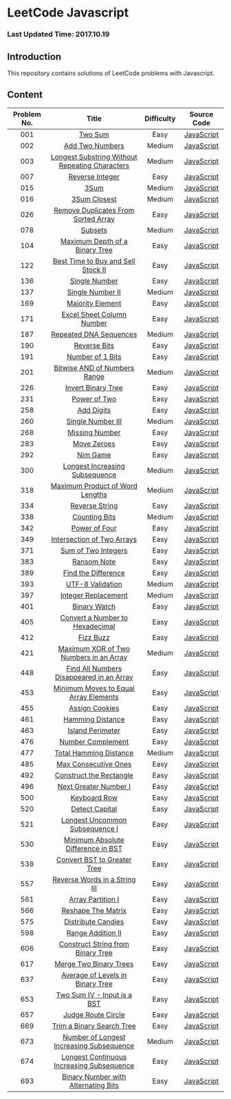 # LeetCode Javascript

### Last Updated Time: 2017.10.19

## Introduction

This repository contains solutions of LeetCode problems with Javascript.

## Content

|Problem No. |Title| Difficulty|Source Code|
|:---:|:---:|:---:|:---:|
|001|[Two Sum](https://leetcode.com/problems/two-sum/)|Easy|[JavaScript](/Algorithms/001%20-%20Two%20Sum/TwoSum.js)|
|002|[Add Two Numbers](https://leetcode.com/problems/add-two-numbers/)|Medium|[JavaScript](/Algorithms/002%20-%20Add%20Two%20Numbers/AddTwoNumbers.js)|
|003|[Longest Substring Without Repeating Characters](https://leetcode.com/problems/longest-substring-without-repeating-characters/)|Medium|[JavaScript](/Algorithms/003%20-%20Longest%20Substring%20Without%20Repeating%20Characters/LongestSubstringWithoutRepeartingCharacters.js)|
|007|[Reverse Integer](https://leetcode.com/problems/reverse-integer/)|Easy|[JavaScript](/Algorithms/007%20-%20Reverse%20Integer/ReverseInteger.js)|
|015|[3Sum](https://leetcode.com/problems/3sum/)|Medium|[JavaScript](/Algorithms/015%20-%203Sum/3Sum.js)|
|016|[3Sum Closest](https://leetcode.com/problems/3sum-closest/)|Medium|[JavaScript](/Algorithms/016%20-%203Sum%20Closest/3SumClosest.js)|
|026|[Remove Duplicates From Sorted Array](https://leetcode.com/problems/remove-duplicates-from-sorted-array/)|Easy|[JavaScript](/Algorithms/026%20-%20Remove%20Duplicates%20From%20Sorted%20Array/RemoveDuplicatesFromSortedArray.js)|
|078|[Subsets](https://leetcode.com/problems/subsets/)|Medium|[JavaScript](/Algorithms/078%20-%20Subsets/Subsets.js)|
|104|[Maximum Depth of a Binary Tree](https://leetcode.com/problems/maximum-depth-of-binary-tree/)|Easy|[JavaScript](/Algorithms/104%20-%20Maximum%20Depth%20of%20Binary%20Tree/MaximumDepthOfBinaryTree.js)|
|122|[Best Time to Buy and Sell Stock II](https://leetcode.com/problems/best-time-to-buy-and-sell-stock-ii/)|Easy|[JavaScript](/Algorithms/122%20-%20Best%20Time%20to%20Buy%20and%20Sell%20Stock%20II/BestTimeToBuyAndSellStockII.js)|
|136|[Single Number](https://leetcode.com/problems/single-number/)|Easy|[JavaScript](/Algorithms/136%20-%20Single%20Number/SingleNumber.js)|
|137|[Single Number II](https://leetcode.com/problems/single-number-ii/)|Medium|[JavaScript](/Algorithms/137%20-%20Single%20Number%20II/SingleNumberII.js)|
|169|[Majority Element](https://leetcode.com/problems/majority-element/)|Easy|[JavaScript](/Algorithms/169%20-%20Majority%20Element/MajorityElement.js)|
|171|[Excel Sheet Column Number](https://leetcode.com/problems/excel-sheet-column-number/)|Easy|[JavaScript](/Algorithms/171%20-%20Excel%20Sheet%20Column%20Number/ExcelSheetColumnNumber.js)|
|187|[Repeated DNA Sequences](https://leetcode.com/problems/repeated-dna-sequences/)|Medium|[JavaScript](/Algorithms/187%20-%20Repeated%20DNA%20Sequences/RepeatedDNASequences.js)|
|190|[Reverse Bits](https://leetcode.com/problems/reverse-bits/)|Easy|[JavaScript](/Algorithms/190%20-%20Reverse%20Bits/ReverseBits.js)|
|191|[Number of 1 Bits](https://leetcode.com/problems/number-of-1-bits/)|Easy|[JavaScript](/Algorithms/191%20-%20Number%20of%201%20Bits/NumberOf1Bits.js)|
|201|[Bitwise AND of Numbers Range](https://leetcode.com/problems/bitwise-and-of-numbers-range/)|Medium|[JavaScript](/Algorithms/201%20-%20Bitwise%20AND%20of%20Number%20Range/BitwiseANDOfNumbersRange.js)|
|226|[Invert Binary Tree](https://leetcode.com/problems/invert-binary-tree/)|Easy|[JavaScript](/Algorithms/226%20-%20Invert%20Binary%20Tree/InvertBinaryTree.js)|
|231|[Power of Two](https://leetcode.com/problems/power-of-two/)|Easy|[JavaScript](Algorithms/231%20-%20Power%20of%20Two/PowerOfTwo.js)|
|258|[Add Digits](https://leetcode.com/problems/add-digits/)|Easy|[JavaScript](/Algorithms/258%20-%20Add%20Digits/AddDigits.js)|
|260|[Single Number III](https://leetcode.com/problems/single-number-iii/)|Medium|[JavaScript](/Algorithms/260%20-%20Single%20Number%20III/SingleNumberIII.js)|
|268|[Missing Number](https://leetcode.com/problems/missing-number/)|Easy|[JavaScript](/Algorithms/268%20-%20Missing%20Number/MissingNumber.js)|
|283|[Move Zeroes](https://leetcode.com/problems/move-zeroes/)|Easy|[JavaScript](/Algorithms/283%20-%20Move%20Zeroes/MoveZeroes.js)|
|292|[Nim Game](https://leetcode.com/problems/nim-game/)|Easy|[JavaScript](/Algorithms/292%20-%20Nim%20Game/NimGame.js)|
|300|[Longest Increasing Subsequence](https://leetcode.com/problems/longest-increasing-subsequence/)|Medium|[JavaScript](/Algorithms/300%20-%20Longest%20Increasing%20Subsequence/LongestIncreasingSubsequence.js)|
|318|[Maximum Product of Word Lengths](https://leetcode.com/problems/maximum-product-of-word-lengths/)|Medium|[JavaScript](/Algorithms/318%20-%20Maximum%20Product%20of%20Word%20Lengths/MaximumProductofWordLengths.js)|
|334|[Reverse String](https://leetcode.com/problems/reverse-string/)|Easy|[JavaScript](/Algorithms/334%20-%20Reverse%20String/ReverseString.js)|
|338|[Counting Bits](https://leetcode.com/problems/counting-bits/)|Medium|[JavaScript](/Algorithms/338%20-%20Counting%20Bits/CountBits.js)|
|342|[Power of Four](https://leetcode.com/problems/power-of-four/)|Easy|[JavaScript](/Algorithms/342%20-%20Power%20of%20Four/PowerOfFour.js)|
|349|[Intersection of Two Arrays](https://leetcode.com/problems/intersection-of-two-arrays/)|Easy|[JavaScript](/Algorithms/349%20-%20Intersection%20of%20Two%20Arrays/IntersectionOfTwoArrays.js)|
|371|[Sum of Two Integers](https://leetcode.com/problems/sum-of-two-integers/)|Easy|[JavaScript](/Algorithms/371%20-%20Sum%20of%20Two%20Integers/SumOfTwoIntegers.js)|
|383|[Ransom Note](https://leetcode.com/problems/ransom-note/)|Easy|[JavaScript](/Algorithms/383%20-%20Ransom%20Note/RansomNote.js)|
|389|[Find the Difference](https://leetcode.com/problems/find-the-difference/)|Easy|[JavaScript](/Algorithms/389%20-%20Find%20the%20Difference/FindTheDifference.js)|
|393|[UTF-8 Validation](https://leetcode.com/problems/utf-8-validation/)|Medium|[JavaScript](/Algorithms/393%20-%20UTF-8%20Validation/UTF8Validation.js)|
|397|[Integer Replacement](https://leetcode.com/problems/integer-replacement/)|Medium|[JavaScript](/Algorithms/397%20-%20Integer%20Replacement/IntegerReplacement.js)|
|401|[Binary Watch](https://leetcode.com/problems/binary-watch/)|Easy|[JavaScript](/Algorithms/401%20-%20Binary%20Watch/BinaryWatch.js)|
|405|[Convert a Number to Hexadecimal](https://leetcode.com/problems/convert-a-number-to-hexadecimal/)|Easy|[JavaScript](/Algorithms/405%20-%20Convert%20a%20Number%20to%20Hexadecimal/ConvertANumberToHexadecimal.js)|
|412|[Fizz Buzz](https://leetcode.com/problems/fizz-buzz/)|Easy|[JavaScript](/Algorithms/412%20-%20Fizz%20Buzz/FizzBuzz.js)|
|421|[Maximum XOR of Two Numbers in an Array](https://leetcode.com/problems/maximum-xor-of-two-numbers-in-an-array/)|Medium|[JavaScript](/Algorithms/421%20-%20Maximum%20XOR%20of%20Two%20Numbers%20in%20an%20Array/MaximumXorOfTwoNumbersInAnArray.js)|
|448|[Find All Numbers Disappeared in an Array](https://leetcode.com/problems/find-all-numbers-disappeared-in-an-array/)|Easy|[JavaScript](/Algorithms/448%20-%20Find%20All%20Numbers%20Disappeared%20in%20an%20Array/FindAllNumbersDisappearedInAnArray.js)|
|453|[Minimum Moves to Equal Array Elements](https://leetcode.com/problems/minimum-moves-to-equal-array-elements/)|Easy|[JavaScript](/Algorithms/453%20-%20Minimum%20Moves%20to%20Equal%20Array%20Element/MinimumMovesToEqualArrayElement.js)|
|455|[Assign Cookies](https://leetcode.com/problems/assign-cookies/)|Easy|[JavaScript](/Algorithms/455%20-%20Assign%20Cookies/AssignCookies.js)|
|461|[Hamming Distance](https://leetcode.com/problems/hamming-distance/)|Easy|[JavaScript](/Algorithms/461%20-%20Hamming%20Distance/HammingDistance.js)|
|463|[Island Perimeter](https://leetcode.com/problems/island-perimeter/)|Easy|[JavaScript](/Algorithms/463%20-%20Island%20Perimeter/IslandPerimeter.js)|
|476|[Number Complement](https://leetcode.com/problems/number-complement/)|Easy|[JavaScript](/Algorithms/476%20-%20Number%20Complement/NumberComplement.js)|
|477|[Total Hamming Distance](https://leetcode.com/problems/total-hamming-distance/)|Medium|[JavaScript](/Algorithms/477%20-%20Total%20Hamming%20Distance/TotalHammingDistance.js)|
|485|[Max Consecutive Ones](https://leetcode.com/problems/max-consecutive-ones/)|Easy|[JavaScript](/Algorithms/485%20-%20Max%20Consecutive%20Ones/MaxConsecutiveOnes.js)|
|492|[Construct the Rectangle](https://leetcode.com/problems/construct-the-rectangle/)|Easy|[JavaScript](/Algorithms/492%20-%20Construct%20the%20Rectangle/ConstructTheRectangle.js)|
|496|[Next Greater Number I](https://leetcode.com/problems/next-greater-element-i/)|Easy|[JavaScript](/Algorithms/496%20-%20Next%20Greater%20Element%20I/NextGreaterElementI.js)|
|500|[Keyboard Row](https://leetcode.com/problems/keyboard-row/)|Easy|[JavaScript](/Algorithms/500%20-%20Keyboard%20Row/KeyboardRow.js)|
|520|[Detect Capital](https://leetcode.com/problems/detect-capital/)|Easy|[JavaScript](/Algorithms/520%20-%20Detect%20Capital/DetectCapital.js)|
|521|[Longest Uncommon Subsequence I](https://leetcode.com/problems/longest-uncommon-subsequence-i/)|Easy|[JavaScript](/Algorithms/521%20-%20Longest%20Uncommon%20Subsequence%20I/LongestUncommonSubsequenceI.js)|
|530|[Minimum Absolute Difference in BST](https://leetcode.com/problems/minimum-absolute-difference-in-bst/)|Easy|[JavaScript](/Algorithms/530%20-%20Minimum%20Absolute%20Difference%20in%20BST/MinimumAbsoluteDifferenceInBST.js)|
|538|[Convert BST to Greater Tree](https://leetcode.com/problems/convert-bst-to-greater-tree/)|Easy|[JavaScript](/Algorithms/538%20-%20Convert%20BST%20to%20Greater%20Tree/ConvertBSTtoGreaterTree.js)|
|557|[Reverse Words in a String III](https://leetcode.com/problems/reverse-words-in-a-string-iii/)|Easy|[JavaScript](/Algorithms/557%20-%20Reverse%20Words%20in%20a%20String%20III/ReverseWordsInAStringIII.js)|
|561|[Array Partition I](https://leetcode.com/problems/array-partition-i/)|Easy|[JavaScript](/Algorithms/561%20-%20Array%20Partition%20I/ArrayPartitionI.js)|
|566|[Reshape The Matrix](https://leetcode.com/problems/reshape-the-matrix/)|Easy|[JavaScript](/Algorithms/566%20-%20Reshape%20the%20Matrix/ReshapeTheMatrix.js)|
|575|[Distribute Candies](https://leetcode.com/problems/distribute-candies/)|Easy|[JavaScript](/Algorithms/575%20-%20Distribute%20Candies/DistributeCandies.js)|
|598|[Range Addition II](https://leetcode.com/problems/range-addition-ii/)|Easy|[JavaScript](/Algorithms/598%20-%20Range%20Addition%20II%20/RangeAdditionII.js)|
|606|[Construct String from Binary Tree](https://leetcode.com/problems/construct-string-from-binary-tree/)|Easy|[JavaScript](/Algorithms/606%20-%20Construct%20String%20from%20Binary%20Tree/ConstructStringFromBinaryTree.js)|
|617|[Merge Two Binary Trees](https://leetcode.com/problems/merge-two-binary-trees/)|Easy|[JavaScript](/Algorithms/617%20-%20Merge%20Two%20Binary%20Trees/MergeTwoBinaryTrees.js)|
|637|[Average of Levels in Binary Tree](https://leetcode.com/problems/average-of-levels-in-binary-tree/)|Easy|[JavaScript](/Algorithms/637%20-%20Average%20of%20Levels%20in%20Binary%20Tree/AverageOfLevelsInBinaryTree.js)|
|653|[Two Sum IV - Input is a BST](https://leetcode.com/problems/two-sum-iv-input-is-a-bst/)|Easy|[JavaScript](/Algorithms/653%20-%20Two%20Sum%20IV%20-%20Input%20is%20a%20BST/TwoSumIV-BST.js)|
|657|[Judge Route Circle](https://leetcode.com/problems/judge-route-circle/)|Easy|[JavaScript](/Algorithms/657%20-%20Judge%20Route%20Circle/JudgeRouteCircle.js)|
|669|[Trim a Binary Search Tree](https://leetcode.com/problems/trim-a-binary-search-tree/)|Easy|[JavaScript](/Algorithms/669%20-%20Trim%20a%20Binary%20Search%20Tree/TrimABinarySearchTree.js)|
|673|[Number of Longest Increasing Subsequence](https://leetcode.com/problems/number-of-longest-increasing-subsequence/)|Medium|[JavaScript](/Algorithms/673%20-%20Number%20of%20Longest%20Increasing%20Subsequence/NumberOfLongestIncreasingSubsequence.js)|
|674|[Longest Continuous Increasing Subsequence](https://leetcode.com/problems/longest-continuous-increasing-subsequence/)|Easy|[JavaScript](/Algorithms/674%20-%20Longest%20Continuous%20Increasing%20Subsequence/LongestContinuousIncreasingSubsequence.js)|
|693|[Binary Number with Alternating Bits](https://leetcode.com/problems/binary-number-with-alternating-bits/)|Easy|[JavaScript](/Algorithms/693%20-%20Binary%20Number%20with%20Alternating%20Bits/BinaryNumberWithAlternatingBits.js)|
